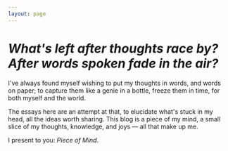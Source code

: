 ```yaml
---
layout: page
---
```


<!-- Google tag (gtag.js) -->
<script async src="https://www.googletagmanager.com/gtag/js?id=G-X0D207WVD0"></script>
<script>
  window.dataLayer = window.dataLayer || [];
  function gtag(){dataLayer.push(arguments);}
  gtag('js', new Date());

  gtag('config', 'G-X0D207WVD0');
</script>

# *What's left after thoughts race by? <br> After words spoken fade in the air?*

I've always found myself wishing to put my thoughts in words, and words on paper; to capture them like a genie in a bottle, freeze them in time, for both myself and the world. 

The essays here are an attempt at that, to elucidate what's stuck in my head, all the ideas worth sharing. This blog is a piece of my mind, a small slice of my thoughts, knowledge, and joys — all that make up me. 

I present to you: *Piece of Mind*.